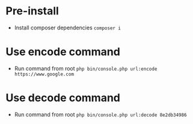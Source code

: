 # Pre-install
- Install composer dependencies `composer i`

# Use encode command
- Run command from root `php bin/console.php url:encode https://www.google.com`

# Use decode command
- Run command from root `php bin/console.php url:decode 8e2db34986`
